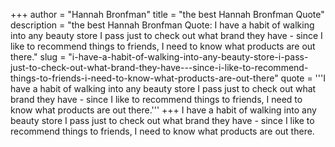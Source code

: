 +++
author = "Hannah Bronfman"
title = "the best Hannah Bronfman Quote"
description = "the best Hannah Bronfman Quote: I have a habit of walking into any beauty store I pass just to check out what brand they have - since I like to recommend things to friends, I need to know what products are out there."
slug = "i-have-a-habit-of-walking-into-any-beauty-store-i-pass-just-to-check-out-what-brand-they-have---since-i-like-to-recommend-things-to-friends-i-need-to-know-what-products-are-out-there"
quote = '''I have a habit of walking into any beauty store I pass just to check out what brand they have - since I like to recommend things to friends, I need to know what products are out there.'''
+++
I have a habit of walking into any beauty store I pass just to check out what brand they have - since I like to recommend things to friends, I need to know what products are out there.
